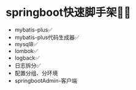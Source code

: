 # springboot快速脚手架👨‍🔧
- mybatis-plus✅
- mybatis-plus代码生成器✅
- mysql8✅
- lombok✅
- logback✅
- 日志拆分✅
- 配置分组、分环境
- springbootAdmin-客户端
